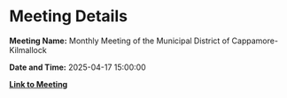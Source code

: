# Meeting Details

**Meeting Name:** Monthly Meeting of the Municipal District of Cappamore-Kilmallock

**Date and Time:** 2025-04-17 15:00:00

**[Link to Meeting](https://www.limerick.ie/council/whats-on/monthly-meeting-of-the-municipal-district-of-cappamore-kilmallock-24)**
